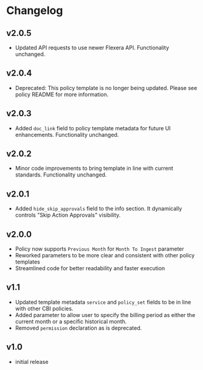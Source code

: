 # Changelog

## v2.0.5

- Updated API requests to use newer Flexera API. Functionality unchanged.

## v2.0.4

- Deprecated: This policy template is no longer being updated. Please see policy README for more information.

## v2.0.3

- Added `doc_link` field to policy template metadata for future UI enhancements. Functionality unchanged.

## v2.0.2

- Minor code improvements to bring template in line with current standards. Functionality unchanged.

## v2.0.1

- Added `hide_skip_approvals` field to the info section. It dynamically controls "Skip Action Approvals" visibility.

## v2.0.0

- Policy now supports `Previous Month` for `Month To Ingest` parameter
- Reworked parameters to be more clear and consistent with other policy templates
- Streamlined code for better readability and faster execution

## v1.1

- Updated template metadata `service` and `policy_set` fields to be in line with other CBI policies.
- Added parameter to allow user to specify the billing period as either the current month or a specific historical month.
- Removed `permission` declaration as is deprecated.

## v1.0

- initial release
